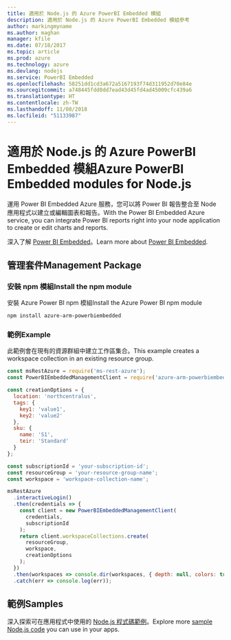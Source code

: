 ```yaml
---
title: 適用於 Node.js 的 Azure PowerBI Embedded 模組
description: 適用於 Node.js 的 Azure PowerBI Embedded 模組參考
author: markingmyname
ms.author: maghan
manager: kfile
ms.date: 07/18/2017
ms.topic: article
ms.prod: azure
ms.technology: azure
ms.devlang: nodejs
ms.service: PowerBI Embedded
ms.openlocfilehash: 58251dd1cd3a672a5167193f74d311952d70e84e
ms.sourcegitcommit: a748445fdd0dd7ead43d45fd4ad45009cfc439a6
ms.translationtype: HT
ms.contentlocale: zh-TW
ms.lasthandoff: 11/08/2018
ms.locfileid: "51133987"
---
```

# <a name="azure-powerbi-embedded-modules-for-nodejs"></a><span data-ttu-id="a1f38-103">適用於 Node.js 的 Azure PowerBI Embedded 模組</span><span class="sxs-lookup"><span data-stu-id="a1f38-103">Azure PowerBI Embedded modules for Node.js</span></span>

<span data-ttu-id="a1f38-104">運用 Power BI Embedded Azure 服務，您可以將 Power BI 報告整合至 Node 應用程式以建立或編輯圖表和報告。</span><span class="sxs-lookup"><span data-stu-id="a1f38-104">With the Power BI Embedded Azure service, you can integrate Power BI reports right into your node application to create or edit charts and reports.</span></span>

<span data-ttu-id="a1f38-105">深入了解 [Power BI Embedded](https://powerbi.microsoft.com/documentation/powerbi-developer-embedding/)。</span><span class="sxs-lookup"><span data-stu-id="a1f38-105">Learn more about [Power BI Embedded](https://powerbi.microsoft.com/documentation/powerbi-developer-embedding/).</span></span>

## <a name="management-package"></a><span data-ttu-id="a1f38-106">管理套件</span><span class="sxs-lookup"><span data-stu-id="a1f38-106">Management Package</span></span>

### <a name="install-the-npm-module"></a><span data-ttu-id="a1f38-107">安裝 npm 模組</span><span class="sxs-lookup"><span data-stu-id="a1f38-107">Install the npm module</span></span>

<span data-ttu-id="a1f38-108">安裝 Azure Power BI npm 模組</span><span class="sxs-lookup"><span data-stu-id="a1f38-108">Install the Azure Power BI npm module</span></span>

```bash
npm install azure-arm-powerbiembedded
```

### <a name="example"></a><span data-ttu-id="a1f38-109">範例</span><span class="sxs-lookup"><span data-stu-id="a1f38-109">Example</span></span>

<span data-ttu-id="a1f38-110">此範例會在現有的資源群組中建立工作區集合。</span><span class="sxs-lookup"><span data-stu-id="a1f38-110">This example creates a workspace collection in an existing resource group.</span></span>

```javascript
const msRestAzure = require('ms-rest-azure');
const PowerBIEmbeddedManagementClient = require('azure-arm-powerbiembedded');

const creationOptions = {
  location: 'northcentralus',
  tags: {
    key1: 'value1',
    key2: 'value2'
  },
  sku: {
    name: 'S1',
    teir: 'Standard'
  }
};

const subscriptionId = 'your-subscription-id';
const resourceGroup = 'your-resource-group-name';
const workspace = 'workspace-collection-name';

msRestAzure
  .interactiveLogin()
  .then(credentials => {
    const client = new PowerBIEmbeddedManagementClient(
      credentials,
      subscriptionId
    );
    return client.workspaceCollections.create(
      resourceGroup,
      workspace,
      creationOptions
    );
  })
  .then(workspaces => console.dir(workspaces, { depth: null, colors: true }))
  .catch(err => console.log(err));
```

## <a name="samples"></a><span data-ttu-id="a1f38-111">範例</span><span class="sxs-lookup"><span data-stu-id="a1f38-111">Samples</span></span>

<span data-ttu-id="a1f38-112">深入探索可在應用程式中使用的 [Node.js 程式碼範例](https://azure.microsoft.com/resources/samples/?platform=nodejs)。</span><span class="sxs-lookup"><span data-stu-id="a1f38-112">Explore more [sample Node.js code](https://azure.microsoft.com/resources/samples/?platform=nodejs) you can use in your apps.</span></span>
